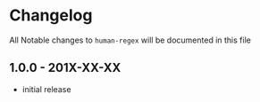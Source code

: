 # Changelog

All Notable changes to `human-regex` will be documented in this file

## 1.0.0 - 201X-XX-XX

- initial release
